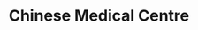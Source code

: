 ---
title: "Chinese Medical Centre"
url: /barrow-in-furness/chinese-medical-centre/
shop: Kräuter
---